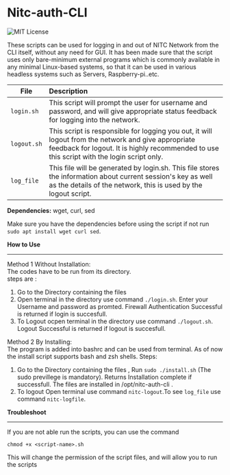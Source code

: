 # Nitc-auth-CLI


![MIT License](https://img.shields.io/github/license/AmarNathH/nitc-auth-cli.svg?label=License)

These scripts can be used for logging in and out of NITC Network from the CLI itself, without any need for GUI. It has been made sure that the script uses only bare-minimum external programs which is commonly available in any minimal Linux-based systems, so that it can be used in various headless systems such as Servers, Raspberry-pi..etc.

| File | Description |
|------|:------|
| `login.sh` | This script will prompt the user for username and password, and will give appropriate status feedback for logging into the network. |
| `logout.sh` | This script is responsible for logging you out, it will logout from the network and give appropriate feedback for logout. It is highly recommended to use this script with the login script only. |
| `log_file` | This file will be generated by login.sh. This file stores the information about current session's key as well as the details of the network, this is used by the logout script.|

**Dependencies:** wget, curl, sed

Make sure you have the dependencies before using the script if not run `sudo apt install wget curl sed`.


**How to Use**
___
Method 1  Without Installation:  
The codes have to be run from its directory.   
steps are :
1. Go to the Directory containing the files
2. Open terminal in the directory use command `./login.sh`. Enter your Username and password as promted. Firewall Authentication Successful is returned if login is succesfull.
3. To Logout ocpen terminal in the directory use command `./logout.sh`. Logout Successful is returned if logout is succesfull.

Method 2  By Installing:  
The program is added into bashrc and can be used from terminal. As of now the install script supports bash and zsh shells.
Steps:

1. Go to the Directory containing the files , Run `sudo ./install.sh` (The sudo previllege is mandatory). Returns Installation complete if successfull. The files are installed in /opt/nitc-auth-cli .
3. To logout Open terminal use command `nitc-logout`.To see `log_file` use command `nitc-logfile`.

**Troubleshoot**
___
If you are not able run the scripts, you can use the command
 
`chmod +x <script-name>.sh`

This will change the permission of the script files, and will allow you to run the scripts